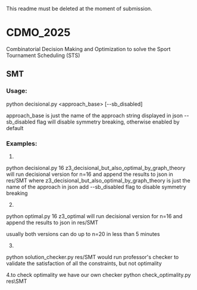 This readme must be deleted at the moment of submission.

# CDMO_2025
Combinatorial Decision Making and Optimization to solve the Sport Tournament Scheduling (STS)

## SMT 

### Usage:
python decisional.py <n> <approach_base> [--sb_disabled]

approach_base is just the name of the approach string displayed in json
--sb_disabled flag will disable symmetry breaking, otherwise enabled by default

### Examples:

1.
python decisional.py 16 z3_decisional_but_also_optimal_by_graph_theory 
will run decisional version for n=16
and append the results to json in res/SMT
where z3_decisional_but_also_optimal_by_graph_theory is just the name of the approach in json
add --sb_disabled flag to disable symmetry breaking

2.
python optimal.py 16 z3_optimal
will run decisional version for n=16
and append the results to json in res/SMT

usually both versions can do up to n=20 in less than 5 minutes

3.
python solution_checker.py res/SMT
would run professor's checker to validate the satisfaction
of all the constraints, but not optimality

4.to check optimality we have our own checker
python check_optimality.py res\SMT